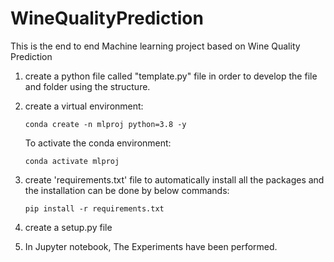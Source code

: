 # WineQualityPrediction
This is the end to end Machine learning project based on Wine Quality Prediction

1. create a python file called "template.py" file in order to develop the file and folder using the structure.

2. create a virtual environment:

    ```
    conda create -n mlproj python=3.8 -y
    ```

    To activate the conda environment:
    ```
    conda activate mlproj
    ```
3. create 'requirements.txt' file to automatically install all the packages and the installation can be done by below commands:

    ```
    pip install -r requirements.txt
    ```

4. create a setup.py file 

5. In Jupyter notebook, The Experiments have been performed. 

